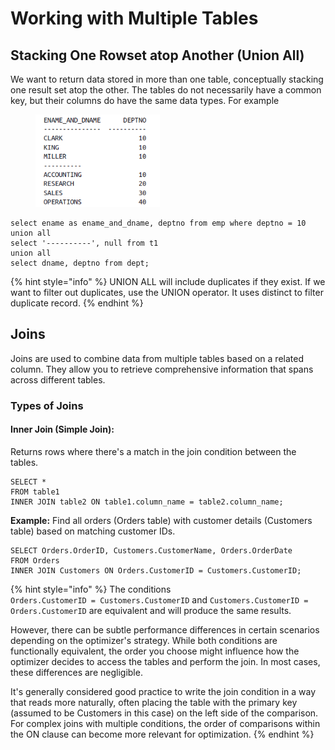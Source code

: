 # Working with Multiple Tables

## Stacking One Rowset atop Another (Union All)

We want to return data stored in more than one table, conceptually stacking one result set atop the other. The tables do not necessarily have a common key, but their columns do have the same data types. For example

<figure><img src="../../../../.gitbook/assets/image (95).png" alt="" width="199"><figcaption></figcaption></figure>

```
select ename as ename_and_dname, deptno from emp where deptno = 10
union all
select '----------', null from t1
union all
select dname, deptno from dept;
```

{% hint style="info" %}
UNION ALL will include duplicates if they exist. If we want to filter out duplicates, use the UNION operator. It uses distinct to filter duplicate record.
{% endhint %}

## Joins

Joins are used to combine data from multiple tables based on a related column. They allow you to retrieve comprehensive information that spans across different tables.

### Types of Joins

#### **Inner Join (Simple Join):**

Returns rows where there's a match in the join condition between the tables.

```
SELECT *
FROM table1
INNER JOIN table2 ON table1.column_name = table2.column_name;
```

**Example:** Find all orders (Orders table) with customer details (Customers table) based on matching customer IDs.

```
SELECT Orders.OrderID, Customers.CustomerName, Orders.OrderDate
FROM Orders
INNER JOIN Customers ON Orders.CustomerID = Customers.CustomerID;
```

{% hint style="info" %}
The conditions\
`Orders.CustomerID = Customers.CustomerID` and `Customers.CustomerID = Orders.CustomerID` are equivalent and will produce the same results.

However, there can be subtle performance differences in certain scenarios depending on the optimizer's strategy. While both conditions are functionally equivalent, the order you choose might influence how the optimizer decides to access the tables and perform the join. In most cases, these differences are negligible.

It's generally considered good practice to write the join condition in a way that reads more naturally, often placing the table with the primary key (assumed to be Customers in this case) on the left side of the comparison. For complex joins with multiple conditions, the order of comparisons within the ON clause can become more relevant for optimization.
{% endhint %}

